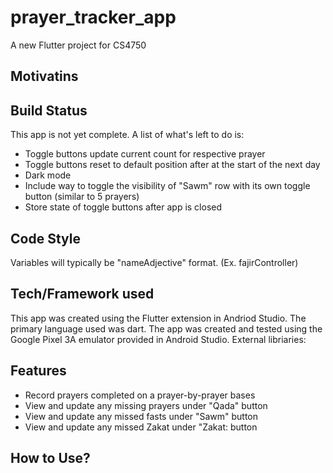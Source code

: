 # prayer_tracker_app

A new Flutter project for CS4750

## Motivatins


## Build Status
This app is not yet complete. A list of what's left to do is:
- Toggle buttons update current count for respective prayer
- Toggle buttons reset to default position after at the start of the next day
- Dark mode
- Include way to toggle the visibility of "Sawm" row with its own toggle button (similar to 5 prayers)
- Store state of toggle buttons after app is closed

## Code Style
Variables will typically be "nameAdjective" format. (Ex. fajirController)

## Tech/Framework used
This app was created using the Flutter extension in Andriod Studio. The primary language used was dart.
The app was created and tested using the Google Pixel 3A emulator provided in Android Studio.
External libriaries:

## Features
- Record prayers completed on a prayer-by-prayer bases
- View and update any missing prayers under "Qada" button
- View and update any missed fasts under "Sawm" button
- View and update any missed Zakat under "Zakat: button

## How to Use?




